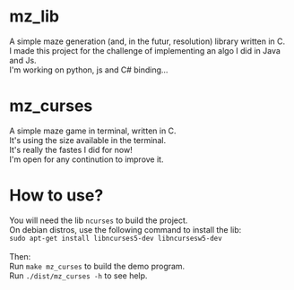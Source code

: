 # mz_lib
A simple maze generation (and, in the futur, resolution) library written in C.<br>
I made this project for the challenge of implementing an algo I did in Java and Js.<br>
I'm working on python, js and C# binding...

# mz_curses
A simple maze game in terminal, written in C.<br>
It's using the size available in the terminal.<br>
It's really the fastes I did for now!<br>
I'm open for any continution to improve it.<br>

# How to use?

You will need the lib `ncurses` to build the project.<br>
On debian distros, use the following command to install the lib:<br>
`sudo apt-get install libncurses5-dev libncursesw5-dev`<br>
<br>
Then:<br>
Run `make mz_curses` to build the demo program.<br>
Run `./dist/mz_curses -h` to see help.<br>

